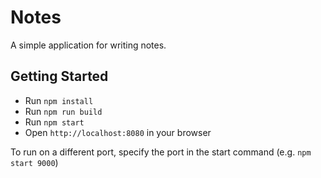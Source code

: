 # Notes

A simple application for writing notes.

## Getting Started
- Run `npm install`
- Run `npm run build`
- Run `npm start`
- Open `http://localhost:8080` in your browser

To run on a different port, specify the port in the start command (e.g. `npm start 9000`)